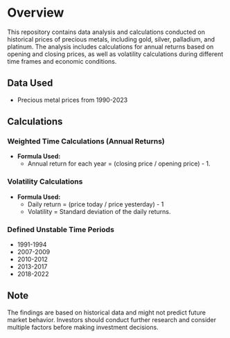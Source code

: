 # Overview

This repository contains data analysis and calculations conducted on historical prices of precious metals, including gold, silver, palladium, and platinum. The analysis includes calculations for annual returns based on opening and closing prices, as well as volatility calculations during different time frames and economic conditions.

## Data Used

- Precious metal prices from 1990-2023

## Calculations

### Weighted Time Calculations (Annual Returns)

- **Formula Used:** 
  - Annual return for each year = (closing price / opening price) - 1.

### Volatility Calculations

- **Formula Used:** 
  - Daily return = (price today / price yesterday) - 1
  - Volatility = Standard deviation of the daily returns.

### Defined Unstable Time Periods

- 1991-1994
- 2007-2009
- 2010-2012
- 2013-2017
- 2018-2022

## Note

The findings are based on historical data and might not predict future market behavior. Investors should conduct further research and consider multiple factors before making investment decisions.

